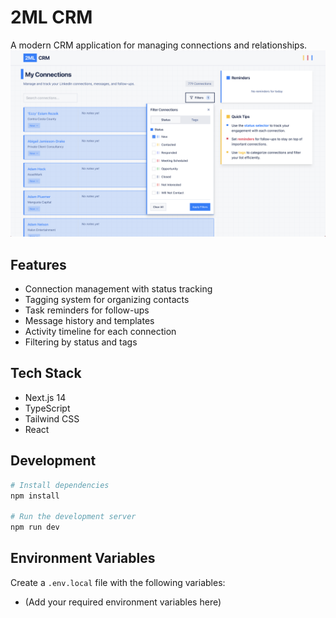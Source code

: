 # 2ML CRM

A modern CRM application for managing connections and relationships.
![2ML CRM Dashboard](/public/images/screenshot_home.png)

## Features

- Connection management with status tracking
- Tagging system for organizing contacts
- Task reminders for follow-ups
- Message history and templates
- Activity timeline for each connection
- Filtering by status and tags

## Tech Stack

- Next.js 14
- TypeScript
- Tailwind CSS
- React

## Development

```bash
# Install dependencies
npm install

# Run the development server
npm run dev
```

## Environment Variables

Create a `.env.local` file with the following variables:
- (Add your required environment variables here) 